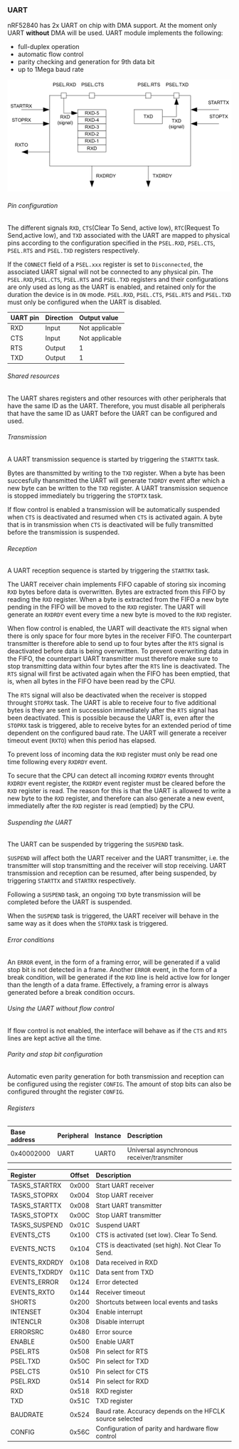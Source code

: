 ### UART

nRF52840 has 2x UART on chip with DMA support. At the moment only
UART **without** DMA will be used. UART module implements the following:
* full-duplex operation
* automatic flow control
* parity checking and generation for 9th data bit
* up to 1Mega baud rate

![UART module](images/uart_config.png)

###### Pin configuration
The different signals `RXD`, `CTS`(Clear To Send, active low), `RTC`(Request
To Send,active low), and `TXD` associated with the UART are mapped to physical
pins according to the configuration specified in the `PSEL.RXD`, `PSEL.CTS`,
`PSEL.RTS` and `PSEL.TXD` registers respectively.

If the `CONNECT` field of a `PSEL.xxx` register is set to `Disconnected`, the
associated UART signal will not be connected to any physical pin. The
`PSEL.RXD`,`PSEL.CTS`, `PSEL.RTS` and `PSEL.TXD` registers and their
configurations are only used as long as the UART is enabled, and retained only
for the duration the device is in `ON` mode. `PSEL.RXD`, `PSEL.CTS`,
`PSEL.RTS` and `PSEL.TXD` must only be configured when the UART is disabled.

| UART pin | Direction | Output value   |
|:-------- |:--------- |:-------------- |
| RXD      | Input     | Not applicable |
| CTS      | Input     | Not applicable |
| RTS      | Output    | 1              |
| TXD      | Output    | 1              |

###### Shared resources
The UART shares registers and other resources with other peripherals that have
the same ID as the UART. Therefore, you must disable all peripherals that have
the same ID as UART before the UART can be configured and used.

###### Transmission
A UART transmission sequence is started by triggering the `STARTTX` task.

Bytes are thansmitted by writing to the `TXD` register. When a byte has been
succesfully thansmitted the UART will generate `TXDRDY` event after which a new
byte can be written to the `TXD` register. A UART transmission sequence is
stopped immediately bu triggering the `STOPTX` task.

If flow control is enabled a transmission will be automatically suspended when
`CTS` is deactivated and resumed when `CTS` is activated again. A byte that is
in transmission when `CTS` is deactivated will be fully transmitted before the
transmission is suspended.

###### Reception
A UART reception sequence is started by triggering the `STARTRX` task.

The UART receiver chain implements FIFO capable of storing six incoming `RXD`
bytes before data is overwritten. Bytes are extracted from this FIFO by reading
the `RXD` register. When a byte is extracted from the FIFO a new byte pending
in the FIFO will be moved to the `RXD` register. The UART will generate an
`RXDRDY` event every time a new byte is moved to the `RXD` register.

When flow control is enabled, the UART will deactivate the `RTS` signal when
there is only space for four more bytes in the receiver FIFO. The counterpart
transmitter is therefore able to send up to four bytes after the `RTS` signal
is deactivated before data is being overwritten. To prevent overwriting data
in the FIFO, the counterpart UART transmitter must therefore make sure to stop
transmitting data within four bytes after the `RTS` line is deactivated. The
`RTS` signal will first be activated again when the FIFO has been emptied,
that is, when all bytes in the FIFO have been read by the CPU.

The `RTS` signal will also be deactivated when the receiver is stopped throught
`STOPRX` task. The UART is able to receive four to five additional bytes is
they are sent in succession immediately after the `RTS` signal has been
deactivated. This is possible because the UART is, even after the `STOPRX` task
is triggered, able to receive bytes for an extended period of time dependent on
the configured baud rate. The UART will generate a receiver timeout event
(`RXTO`) when this period has elapsed.

To prevent loss of incoming data the `RXD` register must only be read one time
following every `RXDRDY` event.

To secure that the CPU can detect all incoming `RXDRDY` events throught
`RXDRDY` event register, the `RXDRDY` event register must be cleared before the
`RXD` register is read. The reason for this is that the UART is allowed to
write a new byte to the `RXD` register, and therefore can also generate a new
event, immediatelly after the `RXD` register is read (emptied) by the CPU.

###### Suspending the UART
The UART can be suspended by triggering the `SUSPEND` task.

`SUSPEND` will affect both the UART receiver and the UART transmitter, i.e. the
transmitter will stop transmitting and the receiver will stop receiving. UART
transmission and reception can be resumed, after being suspended, by triggering
`STARTTX` and `STARTRX` respectively.

Following a `SUSPEND` task, an ongoing `TXD` byte transmission will be
completed before the UART is suspended.

When the `SUSPEND` task is triggered, the UART receiver will behave in the
same way as it does when the `STOPRX` task is triggered.

###### Error conditions
An `ERROR` event, in the form of a framing error, will be generated if a valid
stop bit is not detected in a frame. Another `ERROR` event, in the form of a
break condition, will be generated if the `RXD` line is held active low for
longer than the length of a data frame. Effectively, a framing error is always
generated before a break condition occurs.

###### Using the UART without flow control
If flow control is not enabled, the interface will behave as if the `CTS` and
`RTS` lines are kept active all the time.

###### Parity and stop bit configuration
Automatic even parity generation for both transmission and reception can be
configured using the register `CONFIG`. The amount of stop bits can also be
configured throught the register `CONFIG`.

###### Registers

|Base address|Peripheral|Instance|Description                               |
|:-----------|:---------|:-------|:-----------------------------------------|
|0x40002000  |UART      |UART0   |Universal asynchronous receiver/transmiter|

|Register      |Offset|Description                                             |
|:-------------|:----:|:----------                                             |
|TASKS\_STARTRX|0x000 |Start UART receiver                                     |
|TASKS\_STOPRX |0x004 |Stop UART receiver                                      |
|TASKS\_STARTTX|0x008 |Start UART transmitter                                  |
|TASKS\_STOPTX |0x00C |Stop UART transmitter                                   |
|TASKS\_SUSPEND|0x01C |Suspend UART                                            |
|EVENTS\_CTS   |0x100 |CTS is activated (set low). Clear To Send.              |
|EVENTS\_NCTS  |0x104 |CTS is deactivated (set high). Not Clear To Send.       |
|EVENTS\_RXDRDY|0x108 |Data received in RXD                                    |
|EVENTS\_TXDRDY|0x11C |Data sent from TXD                                      |
|EVENTS\_ERROR |0x124 |Error detected                                          |
|EVENTS\_RXTO  |0x144 |Receiver timeout                                        |
|SHORTS        |0x200 |Shortcuts between local events and tasks                |
|INTENSET      |0x304 |Enable interrupt                                        |
|INTENCLR      |0x308 |Disable interrupt                                       |
|ERRORSRC      |0x480 |Error source                                            |
|ENABLE        |0x500 |Enable UART                                             |
|PSEL.RTS      |0x508 |Pin select for RTS                                      |
|PSEL.TXD      |0x50C |Pin select for TXD                                      |
|PSEL.CTS      |0x510 |Pin select for CTS                                      |
|PSEL.RXD      |0x514 |Pin select for RXD                                      |
|RXD           |0x518 |RXD register                                            |
|TXD           |0x51C |TXD register                                            |
|BAUDRATE      |0x524 |Baud rate. Accuracy depends on the HFCLK source selected|
|CONFIG        |0x56C |Configuration of parity and hardware flow control       |

